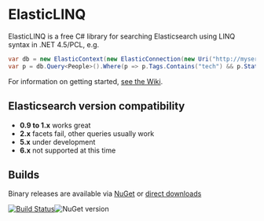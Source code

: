 # ElasticLINQ

ElasticLINQ is a free C# library for searching Elasticsearch using LINQ syntax in .NET 4.5/PCL, e.g.

```csharp
var db = new ElasticContext(new ElasticConnection(new Uri("http://myserver:9200")));
var p = db.Query<People>().Where(p => p.Tags.Contains("tech") && p.State == "WA");
```

For information on getting started, [see the Wiki](https://github.com/CenturyLinkCloud/ElasticLINQ/wiki/Getting-Started).

## Elasticsearch version compatibility

* **0.9 to 1.x** works great
* **2.x** facets fail, other queries usually work
* **5.x** under development
* **6.x** not supported at this time

## Builds

Binary releases are available via [NuGet](http://www.nuget.org/packages/ElasticLinq/) or [direct downloads](https://github.com/ElasticLINQ/ElasticLINQ/releases)

[![Build Status](https://ci.appveyor.com/api/projects/status/7p4c73ocmmwjc05q/branch/master?svg=true)](https://ci.appveyor.com/project/ElasticLINQ/elasticlinq/)![NuGet version](https://img.shields.io/nuget/v/elasticlinq.svg?style=flat)
